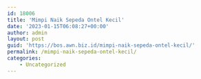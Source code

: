 ```yaml
---
id: 18006
title: 'Mimpi Naik Sepeda Ontel Kecil'
date: '2023-01-15T06:08:27+00:00'
author: admin
layout: post
guid: 'https://bos.awn.biz.id/mimpi-naik-sepeda-ontel-kecil/'
permalink: /mimpi-naik-sepeda-ontel-kecil/
categories:
    - Uncategorized
---
```


